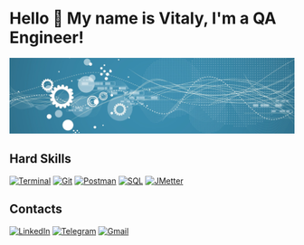# Hello 👋 My name is Vitaly, I'm a QA Engineer!

![Header](https://github.com/Vitaly-chek/Vitaly-chek/blob/main/images/1.jpg)


## Hard Skills
[![Terminal](https://img.shields.io/badge/Terminal-398CAE?style=for-the-badge&logo=linux&logoColor=000000)](https://github.com/Vitaly-chek/Terminal)
[![Git](https://img.shields.io/badge/Git-398CAE?style=for-the-badge&logo=git)](https://github.com/Vitaly-chek/Git)
[![Postman](https://img.shields.io/badge/Postman-398CAE?style=for-the-badge&logo=postman)](https://github.com/Vitaly-chek/Postman)
[![SQL](https://img.shields.io/badge/SQL-398CAE?style=for-the-badge&logo=postgresql)](https://github.com/Vitaly-chek/SQL)
[![JMetter](https://img.shields.io/badge/JMeter-398CAE?style=for-the-badge&logo=ApacheJMeter&logoColor=000000)](https://github.com/Vitaly-chek/JMeter)



## Contacts

[![LinkedIn](https://img.shields.io/badge/LinkedIn-398CAE?style=for-the-badge&logo=LinkedIn)](https://www.linkedin.com/in/%D0%B2%D0%B8%D1%82%D0%B0%D0%BB%D0%B8%D0%B9-%D0%BA%D1%80%D0%B8%D0%B2%D0%BE%D1%80%D1%83%D1%87%D0%B5%D0%BA-66685b208/)
[![Telegram](https://img.shields.io/badge/Telegram-398CAE?style=for-the-badge&logo=Telegram)](https://t.me/krivoruchekvitaly)
[![Gmail](https://img.shields.io/badge/Gmail-398CAE?style=for-the-badge&logo=Gmail)](krivoruchek1@gmail.com)
